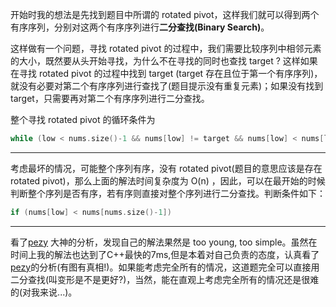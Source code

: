 开始时我的想法是先找到题目中所谓的 rotated pivot，这样我们就可以得到两个有序序列，分别对这两个有序序列进行**二分查找(Binary Search)**。  
  
这样做有一个问题，寻找 rotated pivot 的过程中，我们需要比较序列中相邻元素的大小，既然要从头开始寻找，为什么不在寻找的同时也查找 target ? 这样如果在寻找 rotated pivot 的过程中找到 target (target 存在且位于第一个有序序列)，就没有必要对第二个有序序列进行查找了(题目提示没有重复元素)；如果没有找到 target，只需要再对第二个有序序列进行二分查找。  
  
整个寻找 rotated pivot 的循环条件为 
```cpp
while (low < nums.size()-1 && nums[low] != target && nums[low] < nums[low+1]) ++low;
```
  
***
考虑最坏的情况，可能整个序列有序，没有 rotated pivot(题目的意思应该是存在 rotated pivot)，那么上面的解法时间复杂度为 O(n) ，因此，可以在最开始的时候判断整个序列是否有序，若有序则直接对整个序列进行二分查找。判断条件如下：  
```cpp
if (nums[low] < nums[nums.size()-1]) 
```
*** 
看了[pezy](https://github.com/pezy/LeetCode/tree/master/058.%20Search%20in%20Rotated%20Sorted%20Array) 大神的分析，发现自己的解法果然是 too young, too simple。虽然在时间上我的解法也达到了C++最快的7ms,但是本着对自己负责的态度，认真看了[pezy](https://github.com/pezy/LeetCode/tree/master/058.%20Search%20in%20Rotated%20Sorted%20Array)的分析(有图有真相!)。如果能考虑完全所有的情况，这道题完全可以直接用二分查找(叫变形是不是更好?)，当然，能在直观上考虑完全所有的情况还是很难的(对我来说...)。
